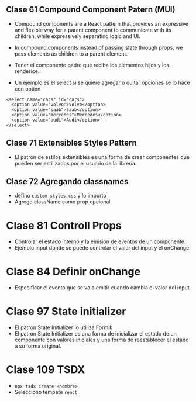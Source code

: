 ## Clase 61 Compound Component Patern (MUI)
- Compound components are a React pattern that provides an expressive and flexible way for a parent component to communicate with its children, while expressively separating logic and UI.
- In compound components instead of passing state through props, we pass elements as children to a parent element.

- Tener el componente padre que reciba los elementos hijos y los renderice.

- Un ejemplo es el select si se quiere agregar o quitar opciones se lo hace con option

```
<select name="cars" id="cars">
  <option value="volvo">Volvo</option>
  <option value="saab">Saab</option>
  <option value="mercedes">Mercedes</option>
  <option value="audi">Audi</option>
</select>

```


## Clase 71 Extensibles Styles Pattern
- El patrón de estilos extensibles es una forma de crear componentes que pueden ser estilizados por el usuario de la librería.

## Clase 72 Agregando classnames
-  defino `custom-styles.css` y lo importo
- Agrego className como prop opcional

# Clase 81 Controll Props
- Controlar el estado interno y la emisión de eventos de un componente.
- Ejemplo input donde se puede controlar el valor del input y el onChange

# Clase 84 Definir onChange 
- Especificar el evento que se va a emitir cuando cambia el valor del input

# Clase 97 State initializer
- El patron State Initializer lo utiliza Formik
- El patron State Initializer es una forma de inicializar el estado de un componente con valores iniciales y una forma de reestablecer el estado a su forma original.

# Clase 109 TSDX
- `npx tsdx create <nombre>`
- Selecciono tempate `react`